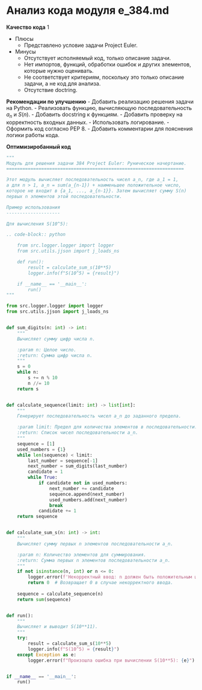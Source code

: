 # Анализ кода модуля e_384.md

**Качество кода**
1
- Плюсы
    - Представлено условие задачи Project Euler.
- Минусы
    - Отсутствует исполняемый код, только описание задачи.
    - Нет импортов, функций, обработки ошибок и других элементов, которые нужно оценивать.
    - Не соответствует критериям, поскольку это только описание задачи, а не код для анализа.
    - Отсутствие doctring.

**Рекомендации по улучшению**
    - Добавить реализацию решения задачи на Python.
    - Реализовать функцию, вычисляющую последовательность $a_n$ и $S(n)$.
    - Добавить docstring к функциям.
    - Добавить проверку на корректность входных данных.
    - Использовать логирование.
    - Оформить код согласно PEP 8.
    - Добавить комментарии для пояснения логики работы кода.

**Оптимизиробанный код**
```python
"""
Модуль для решения задачи 384 Project Euler: Руническое начертание.
==================================================================

Этот модуль вычисляет последовательность чисел a_n, где a_1 = 1,
а для n > 1, a_n = sum(a_{n-1}) + наименьшее положительное число,
которое не входит в {a_1, ..., a_{n-1}}. Затем вычисляет сумму S(n)
первых n элементов этой последовательности.

Пример использования
--------------------

Для вычисления S(10^5):

.. code-block:: python

    from src.logger.logger import logger
    from src.utils.jjson import j_loads_ns

    def run():
        result = calculate_sum_s(10**5)
        logger.info(f"S(10^5) = {result}")

    if __name__ == '__main__':
        run()
"""

from src.logger.logger import logger
from src.utils.jjson import j_loads_ns


def sum_digits(n: int) -> int:
    """
    Вычисляет сумму цифр числа n.

    :param n: Целое число.
    :return: Сумма цифр числа n.
    """
    s = 0
    while n:
        s += n % 10
        n //= 10
    return s


def calculate_sequence(limit: int) -> list[int]:
    """
    Генерирует последовательность чисел a_n до заданного предела.

    :param limit: Предел для количества элементов в последовательности.
    :return: Список чисел последовательности a_n.
    """
    sequence = [1]
    used_numbers = {1}
    while len(sequence) < limit:
        last_number = sequence[-1]
        next_number = sum_digits(last_number)
        candidate = 1
        while True:
            if candidate not in used_numbers:
                next_number += candidate
                sequence.append(next_number)
                used_numbers.add(next_number)
                break
            candidate += 1
    return sequence


def calculate_sum_s(n: int) -> int:
    """
    Вычисляет сумму первых n элементов последовательности a_n.

    :param n: Количество элементов для суммирования.
    :return: Сумма первых n элементов последовательности a_n.
    """
    if not isinstance(n, int) or n <= 0:
        logger.error(f'Некорректный ввод: n должен быть положительным целым числом. Получено n = {n}')
        return 0  # Возвращает 0 в случае некорректного ввода.
    
    sequence = calculate_sequence(n)
    return sum(sequence)


def run():
    """
    Вычисляет и выводит S(10**11).
    """
    try:
        result = calculate_sum_s(10**5)
        logger.info(f"S(10^5) = {result}")
    except Exception as e:
        logger.error(f"Произошла ошибка при вычислении S(10**5): {e}")


if __name__ == '__main__':
    run()
```